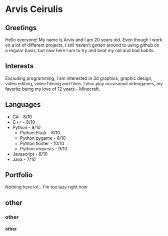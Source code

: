 # Arvis Ceirulis 
## Greetings
Hello everyone!
My name is Arvis and I am 20 years old.
Even though I work on a lot of different projects,
I still haven't gotten around to using
github on a regular basis, but now here I am
to try and beat my old and bad habits.


## Interests
Excluding programming, I am interested in 3d graphics, graphic design, video editing, video filming and films. 
I also play occasional videogames, my favorite being my love of 12 years - Minecraft.

## Languages
* C# - 8/10
* C++ - 8/10
* Python - 9/10
  * Python Flask - 6/10
  * Python pygame - 8/10
  * Python tkinter - 10/10
  * Python requests - 9/10
* Javascript - 6/10
* Java - 7/10

## Portfolio
Nothing here lol... I'm too lazy right now
## other
### other
#### other
